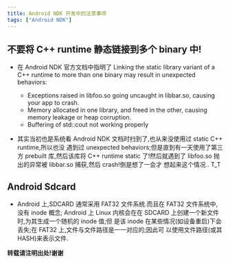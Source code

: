```yaml
---
title: Android NDK 开发中的注意事项
tags: ["Android NDK"]
---
```


## 不要将 C++ runtime 静态链接到多个 binary 中!

*   在 Android NDK 官方文档中指明了 Linking the static library variant of a C++ runtime
    to more than one binary may result in unexpected behaviors:

    -   Exceptions raised in libfoo.so going uncaught in libbar.so, causing your
        app to crash.
    -   Memory allocated in one library, and freed in the other, causing memory
        leakage or heap corruption.
    -   Buffering of std::cout not working properly

*   其实当初也是系统看 Android NDK 文档时扫到了,也从来没使用过 static C++ runtime,所以也没
    遇到过 unexpected behaviors;但是直到有一天使用了第三方 prebuilt 库,然后该库将 C++ runtime
    static 了!然后就遇到了 libfoo.so 抛出的异常被 libbar.so 捕获,然后 crash!倒是想了一会才
    想起来这个情况.. T_T

## Android Sdcard

*   Android 上,SDCARD 通常采用 FAT32 文件系统.而且在 FAT32 文件系统中,没有 inode 概念;
    Android 上 Linux 内核会在在 SDCARD 上创建一个新文件时,为其生成一个随机的 inode 值;但
    是该 inode 在某些情况(如设备重启)下会丢失;在 FAT32 上,文件与文件路径是一一对应的;因此可
    以使用文件路径(或其 HASH)来表示文件.



**转载请注明出处!谢谢**
